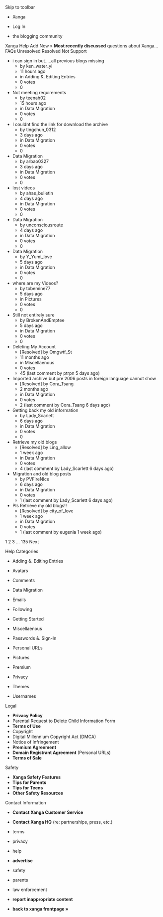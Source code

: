 Skip to toolbar

*   Xanga

*   Log In

*   the blogging community

Xanga Help Add New » **Most recently discussed** questions about Xanga… FAQs Unresolved Resolved Not Support

*   i can sign in but.....all previous blogs missing
    *   by ken\_water\_yi
    *   11 hours ago
    *   in Adding &. Editing Entries
    *   0 votes
    *   0
*   Not meeting requirements
    *   by teenah02
    *   15 hours ago
    *   in Data Migration
    *   0 votes
    *   0
*   I couldnt find the link for download the archive
    *   by tingchun\_0312
    *   3 days ago
    *   in Data Migration
    *   0 votes
    *   0
*   Data Migration
    *   by arbao0327
    *   3 days ago
    *   in Data Migration
    *   0 votes
    *   0
*   lost videos
    *   by ahas\_bulletin
    *   4 days ago
    *   in Data Migration
    *   0 votes
    *   0
*   Data Migration
    *   by unconsciousroute
    *   4 days ago
    *   in Data Migration
    *   0 votes
    *   0
*   Data Migration
    *   by Y\_Yumi\_love
    *   5 days ago
    *   in Data Migration
    *   0 votes
    *   0
*   where are my Videos?
    *   by tobemine77
    *   5 days ago
    *   in Pictures
    *   0 votes
    *   0
*   Still not entirely sure
    *   by BrokenAndEmptee
    *   5 days ago
    *   in Data Migration
    *   0 votes
    *   0
*   Deleting My Account
    *   \[Resolved\] by Omgwtf\_St
    *   11 months ago
    *   in Miscellaenous
    *   0 votes
    *   45 (last comment by ptrpn 5 days ago)
*   Imported archive but pre 2006 posts in foreign language cannot show
    *   \[Resolved\] by Cora\_Tsang
    *   2 months ago
    *   in Data Migration
    *   0 votes
    *   2 (last comment by Cora\_Tsang 6 days ago)
*   Getting back my old information
    *   by Lady\_Scarlett
    *   6 days ago
    *   in Data Migration
    *   0 votes
    *   0
*   Retrieve my old blogs
    *   \[Resolved\] by Ling\_allow
    *   1 week ago
    *   in Data Migration
    *   0 votes
    *   4 (last comment by Lady\_Scarlett 6 days ago)
*   Migration and old blog posts
    *   by PVFireNIce
    *   6 days ago
    *   in Data Migration
    *   0 votes
    *   1 (last comment by Lady\_Scarlett 6 days ago)
*   Pls Retrieve my old blogs!!
    *   \[Resolved\] by city\_of\_love
    *   1 week ago
    *   in Data Migration
    *   0 votes
    *   1 (last comment by eugenia 1 week ago)

1 2 3 ... 135 Next

Help Categories

*   Adding &. Editing Entries
*   Avatars
*   Comments
*   Data Migration
*   Emails
*   Following
*   Getting Started
*   Miscellaenous

*   Passwords &. Sign-In
*   Personal URLs
*   Pictures
*   Premium
*   Privacy
*   Themes
*   Usernames

Legal

*   **Privacy Policy**
*   Parental Request to Delete Child Information Form
*   **Terms of Use**
*   Copyright
*   Digital Millennium Copyright Act (DMCA)
*   Notice of Infringement
*   **Premium Agreement**
*   **Domain Registrant Agreement** (Personal URLs)
*   **Terms of Sale**

Safety

*   **Xanga Safety Features**
*   **Tips for Parents**
*   **Tips for Teens**
*   **Other Safety Resources**

Contact Information

*   **Contact Xanga Customer Service**
*   **Contact Xanga HQ** (re: partnerships, press, etc.)

*   terms
*   privacy
*   help
*   **advertise**

*   safety
*   parents
*   law enforcement
*   **report inappropriate content**

*   **back to xanga frontpage »**